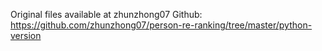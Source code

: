 Original files available at zhunzhong07 Github:
https://github.com/zhunzhong07/person-re-ranking/tree/master/python-version
